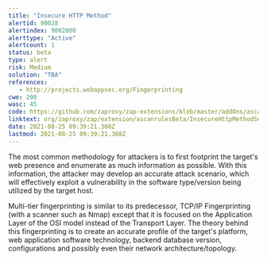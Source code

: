 ```yaml
---
title: "Insecure HTTP Method"
alertid: 90028
alertindex: 9002800
alerttype: "Active"
alertcount: 1
status: beta
type: alert
risk: Medium
solution: "TBA"
references:
   - http://projects.webappsec.org/Fingerprinting
cwe: 200
wasc: 45
code: https://github.com/zaproxy/zap-extensions/blob/master/addOns/ascanrulesBeta/src/main/java/org/zaproxy/zap/extension/ascanrulesBeta/InsecureHttpMethodScanRule.java
linktext: org/zaproxy/zap/extension/ascanrulesBeta/InsecureHttpMethodScanRule.java
date: 2021-08-25 09:39:21.308Z
lastmod: 2021-08-25 09:39:21.308Z
---
```

The most common methodology for attackers is to first footprint the target's web presence and enumerate as much information as possible. With this information, the attacker may develop an accurate attack scenario, which will effectively exploit a vulnerability in the software type/version being utilized by the target host.

Multi-tier fingerprinting is similar to its predecessor, TCP/IP Fingerprinting (with a scanner such as Nmap) except that it is focused on the Application Layer of the OSI model instead of the Transport Layer. The theory behind this fingerprinting is to create an accurate profile of the target's platform, web application software technology, backend database version, configurations and possibly even their network architecture/topology.
